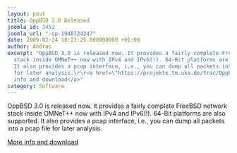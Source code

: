 ```yaml
---
layout: post
title: OppBSD 3.0 Released
joomla_id: 3452
joomla_url: "-sp-1948724247"
date: 2009-02-24 18:23:25.000000000 +01:00
author: Andras
excerpt: "OppBSD 3.0 is released now. It provides a fairly complete FreeBSD network
  stack inside OMNeT++ now with IPv4 and IPv6(!). 64-Bit platforms are also supported.
  It also provides a pcap interface, i.e., you can dump all packets into a pcap file
  for later analysis.\r\r<a href=\"https://projekte.tm.uka.de/trac/OppBSD/\">More
  info and download</a>"
category: Software
---
```

OppBSD 3.0 is released now. It provides a fairly complete FreeBSD network stack inside OMNeT++ now with IPv4 and IPv6(!). 64-Bit platforms are also supported. It also provides a pcap interface, i.e., you can dump all packets into a pcap file for later analysis.

<a href="https://projekte.tm.uka.de/trac/OppBSD/">More info and download</a>
